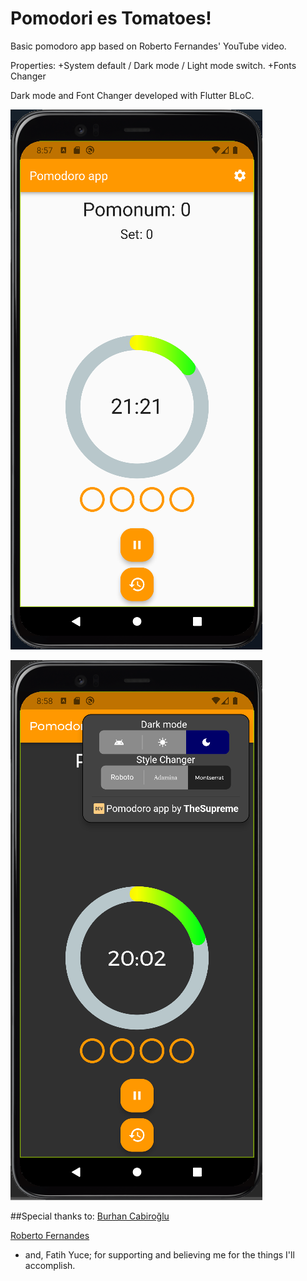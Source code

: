 # Pomodori es Tomatoes!
Basic pomodoro app based on Roberto Fernandes' YouTube video.

Properties:
+System default / Dark mode / Light mode switch.
+Fonts Changer

Dark mode and Font Changer developed with Flutter BLoC.

<p align="left"> <img src="https://github.com/TheSupremeF/PomodoriesTomatoes/blob/master/assets/Lightmode.png" /></p>
<p align="left"> <img src="https://github.com/TheSupremeF/PomodoriesTomatoes/blob/master/assets/Darkmode%20menu.png" /> </p>

##Special thanks to:
[Burhan Cabiroğlu](https://github.com/burhancabiroglu)

[Roberto Fernandes](https://github.com/roberto-fernandes)

- and, Fatih Yuce; for supporting and believing me for the things I'll accomplish.
